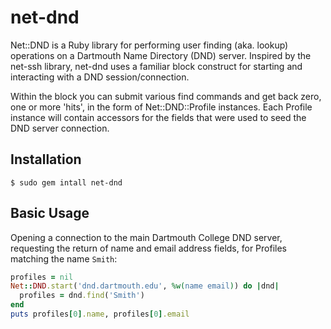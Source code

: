 # net-dnd

Net::DND is a Ruby library for performing user finding (aka. lookup) operations on a Dartmouth Name Directory (DND) server. Inspired by the net-ssh library, net-dnd uses a familiar block construct for starting and interacting with a DND session/connection.

Within the block you can submit various find commands and get back zero, one or more 'hits', in the form of Net::DND::Profile instances. Each Profile instance will contain accessors for the fields that were used to seed the DND server connection.

## Installation

    $ sudo gem intall net-dnd

## Basic Usage

Opening a connection to the main Dartmouth College DND server, requesting the return of name and email address fields, for Profiles matching the name `Smith`:

```ruby
profiles = nil
Net::DND.start('dnd.dartmouth.edu', %w(name email)) do |dnd|
  profiles = dnd.find('Smith')
end
puts profiles[0].name, profiles[0].email
```

